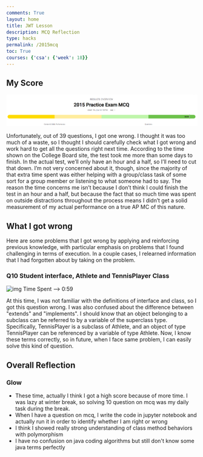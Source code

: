 ```yaml
---
comments: True
layout: home
title: JWT Lesson
description: MCQ Reflection
type: hacks
permalink: /2015mcq
toc: True
courses: {'csa': {'week': 18}}
---
```

## My Score
![img](./images/2015mcq.png)

Unfortunately, out of 39 questions, I got one wrong. I thought it was too much of a waste, so I thought I should carefully check what I got wrong and work hard to get all the questions right next time. 
According to the time shown on the College Board site, the test took me more than some days to finish. In the actual test, we’ll only have an hour and a half, so I’ll need to cut that down. I’m not very concerned about it, though, since the majority of that extra time spent was either helping with a group/class task of some sort for a group member or listening to what someone had to say. The reason the time concerns me isn’t because I don’t think I could finish the test in an hour and a half, but because the fact that so much time was spent on outside distractions throughout the process means I didn’t get a solid measurement of my actual performance on a true AP MC of this nature.


## What I got wrong
Here are some problems that I got wrong by applying and reinforcing previous knowledge, with particular emphasis on problems that I found challenging in terms of execution. In a couple cases, I relearned information that I had forgotten about by taking on the problem.
### Q10 Student interface, Athlete and TennisPlayer Class
![img](./images/mcq10)
Time Spent --> 0:59     

At this time, I was not familiar with the definitions of interface and class, so I got this question wrong. I was also confused about the difference between "extends" and "implements". I should know that an object belonging to a subclass can be referred to by a variable of the superclass type. Specifically, TennisPlayer is a subclass of Athlete, and an object of type TennisPlayer can be referenced by a variable of type Athlete. Now, I know these terms correctly, so in future, when I face same problem, I can easily solve this kind of question. 

## Overall Reflection
### Glow
- These time, actually I think I got a high score because of more time. I was lazy at winter break, so solving 10 question on mcq was my daily task during the break. 
- When I have a question on mcq, I write the code in jupyter notebook and actually run it in order to identify whether I am right or wrong
- I think I showed really strong understanding of class method behaviors with polymorphism
- I have no confusion on java coding algorithms but still don't know some java terms perfectly 
